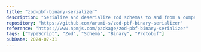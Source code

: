 ```yaml
---
title: "zod-pbf-binary-serializer"
description: "Serialize and deserialize zod schemas to and from a compact binary format"
repository: "https://github.com/arumi-s/zod-pbf-binary-serializer"
reference: "https://www.npmjs.com/package/zod-pbf-binary-serializer"
tags: ["TypeScript", "Zod", "Schema", "Binary", "Protobuf"]
pubDate: 2024-07-31
---
```

